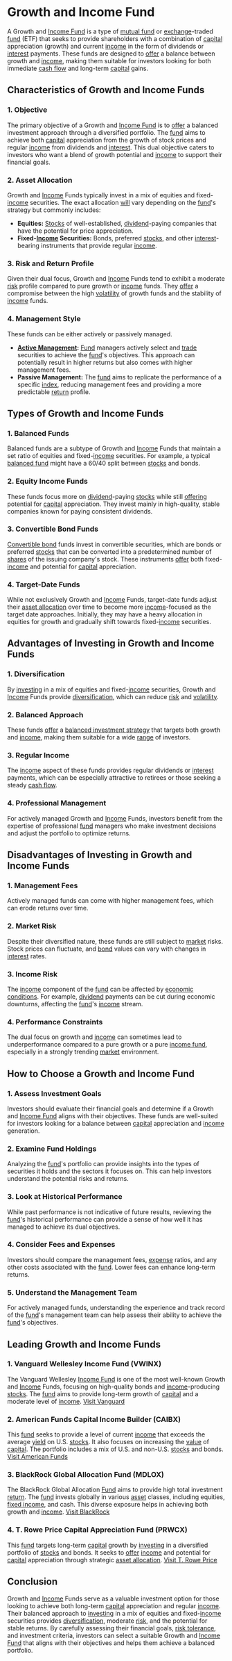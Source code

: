 # Growth and Income Fund

A Growth and [Income Fund](../i/income_fund.md) is a type of [mutual fund](../m/mutual_fund.md) or [exchange](../e/exchange.md)-traded [fund](../f/fund.md) (ETF) that seeks to provide shareholders with a combination of [capital](../c/capital.md) appreciation (growth) and current [income](../i/income.md) in the form of dividends or [interest](../i/interest.md) payments. These funds are designed to [offer](../o/offer.md) a balance between growth and [income](../i/income.md), making them suitable for investors looking for both immediate [cash flow](../c/cash_flow.md) and long-term [capital](../c/capital.md) gains.

## Characteristics of Growth and Income Funds

### 1. **Objective**
The primary objective of a Growth and [Income Fund](../i/income_fund.md) is to [offer](../o/offer.md) a balanced investment approach through a diversified portfolio. The [fund](../f/fund.md) aims to achieve both [capital](../c/capital.md) appreciation from the growth of stock prices and regular [income](../i/income.md) from dividends and [interest](../i/interest.md). This dual objective caters to investors who want a blend of growth potential and [income](../i/income.md) to support their financial goals.

### 2. **Asset Allocation**
Growth and [Income](../i/income.md) Funds typically invest in a mix of equities and fixed-[income](../i/income.md) securities. The exact allocation [will](../w/will.md) vary depending on the [fund](../f/fund.md)'s strategy but commonly includes:
- **Equities:** [Stocks](../s/stock.md) of well-established, [dividend](../d/dividend.md)-paying companies that have the potential for price appreciation.
- **Fixed-[Income](../i/income.md) Securities:** Bonds, preferred [stocks](../s/stock.md), and other [interest](../i/interest.md)-bearing instruments that provide regular [income](../i/income.md).

### 3. **Risk and Return Profile**
Given their dual focus, Growth and [Income](../i/income.md) Funds tend to exhibit a moderate [risk](../r/risk.md) profile compared to pure growth or [income](../i/income.md) funds. They [offer](../o/offer.md) a compromise between the high [volatility](../v/volatility.md) of growth funds and the stability of [income](../i/income.md) funds.

### 4. **Management Style**
These funds can be either actively or passively managed.
- **[Active Management](../a/active_management.md):** [Fund](../f/fund.md) managers actively select and [trade](../t/trade.md) securities to achieve the [fund](../f/fund.md)'s objectives. This approach can potentially result in higher returns but also comes with higher management fees.
- **Passive Management:** The [fund](../f/fund.md) aims to replicate the performance of a specific [index](../i/index_instrument.md), reducing management fees and providing a more predictable [return](../r/return.md) profile.

## Types of Growth and Income Funds

### 1. **Balanced Funds**
Balanced funds are a subtype of Growth and [Income](../i/income.md) Funds that maintain a set ratio of equities and fixed-[income](../i/income.md) securities. For example, a typical [balanced fund](../b/balanced_fund.md) might have a 60/40 split between [stocks](../s/stock.md) and bonds.

### 2. **Equity Income Funds**
These funds focus more on [dividend](../d/dividend.md)-paying [stocks](../s/stock.md) while still [offering](../o/offering.md) potential for [capital](../c/capital.md) appreciation. They invest mainly in high-quality, stable companies known for paying consistent dividends.

### 3. **Convertible Bond Funds**
[Convertible bond](../c/convertible_bond.md) funds invest in convertible securities, which are bonds or preferred [stocks](../s/stock.md) that can be converted into a predetermined number of [shares](../s/shares.md) of the issuing company's stock. These instruments [offer](../o/offer.md) both fixed-[income](../i/income.md) and potential for [capital](../c/capital.md) appreciation.

### 4. **Target-Date Funds**
While not exclusively Growth and [Income](../i/income.md) Funds, target-date funds adjust their [asset allocation](../a/asset_allocation.md) over time to become more [income](../i/income.md)-focused as the target date approaches. Initially, they may have a heavy allocation in equities for growth and gradually shift towards fixed-[income](../i/income.md) securities.

## Advantages of Investing in Growth and Income Funds

### 1. **Diversification**
By [investing](../i/investing.md) in a mix of equities and fixed-[income](../i/income.md) securities, Growth and [Income](../i/income.md) Funds provide [diversification](../d/diversification.md), which can reduce [risk](../r/risk.md) and [volatility](../v/volatility.md).

### 2. **Balanced Approach**
These funds [offer](../o/offer.md) a [balanced investment strategy](../b/balanced_investment_strategy.md) that targets both growth and [income](../i/income.md), making them suitable for a wide [range](../r/range.md) of investors.

### 3. **Regular Income**
The [income](../i/income.md) aspect of these funds provides regular dividends or [interest](../i/interest.md) payments, which can be especially attractive to retirees or those seeking a steady [cash flow](../c/cash_flow.md).

### 4. **Professional Management**
For actively managed Growth and [Income](../i/income.md) Funds, investors benefit from the expertise of professional [fund](../f/fund.md) managers who make investment decisions and adjust the portfolio to optimize returns.

## Disadvantages of Investing in Growth and Income Funds

### 1. **Management Fees**
Actively managed funds can come with higher management fees, which can erode returns over time.

### 2. **Market Risk**
Despite their diversified nature, these funds are still subject to [market](../m/market.md) risks. Stock prices can fluctuate, and [bond](../b/bond.md) values can vary with changes in [interest](../i/interest.md) rates.

### 3. **Income Risk**
The [income](../i/income.md) component of the [fund](../f/fund.md) can be affected by [economic conditions](../e/economic_conditions.md). For example, [dividend](../d/dividend.md) payments can be cut during economic downturns, affecting the [fund](../f/fund.md)'s [income](../i/income.md) stream.

### 4. **Performance Constraints**
The dual focus on growth and [income](../i/income.md) can sometimes lead to underperformance compared to a pure growth or a pure [income fund](../i/income_fund.md), especially in a strongly trending [market](../m/market.md) environment.

## How to Choose a Growth and Income Fund

### 1. **Assess Investment Goals**
Investors should evaluate their financial goals and determine if a Growth and [Income Fund](../i/income_fund.md) aligns with their objectives. These funds are well-suited for investors looking for a balance between [capital](../c/capital.md) appreciation and [income](../i/income.md) generation.

### 2. **Examine Fund Holdings**
Analyzing the [fund](../f/fund.md)'s portfolio can provide insights into the types of securities it holds and the sectors it focuses on. This can help investors understand the potential risks and returns.

### 3. **Look at Historical Performance**
While past performance is not indicative of future results, reviewing the [fund](../f/fund.md)'s historical performance can provide a sense of how well it has managed to achieve its dual objectives.

### 4. **Consider Fees and Expenses**
Investors should compare the management fees, [expense](../e/expense.md) ratios, and any other costs associated with the [fund](../f/fund.md). Lower fees can enhance long-term returns.

### 5. **Understand the Management Team**
For actively managed funds, understanding the experience and track record of the [fund](../f/fund.md)'s management team can help assess their ability to achieve the [fund](../f/fund.md)'s objectives.

## Leading Growth and Income Funds

### 1. **Vanguard Wellesley Income Fund (VWINX)**
The Vanguard Wellesley [Income Fund](../i/income_fund.md) is one of the most well-known Growth and [Income](../i/income.md) Funds, focusing on high-quality bonds and [income](../i/income.md)-producing [stocks](../s/stock.md). The [fund](../f/fund.md) aims to provide long-term growth of [capital](../c/capital.md) and a moderate level of [income](../i/income.md). [Visit Vanguard](https://investor.vanguard.com/mutual-funds/profile/VWINX)

### 2. **American Funds Capital Income Builder (CAIBX)**
This [fund](../f/fund.md) seeks to provide a level of current [income](../i/income.md) that exceeds the average [yield](../y/yield.md) on U.S. [stocks](../s/stock.md). It also focuses on increasing the [value](../v/value.md) of [capital](../c/capital.md). The portfolio includes a mix of U.S. and non-U.S. [stocks](../s/stock.md) and bonds. [Visit American Funds](https://www.americanfunds.com/funds/details/CIB)

### 3. **BlackRock Global Allocation Fund (MDLOX)**
The BlackRock Global Allocation [Fund](../f/fund.md) aims to provide high total investment [return](../r/return.md). The [fund](../f/fund.md) invests globally in various [asset](../a/asset.md) classes, including equities, [fixed income](../f/fixed_income.md), and cash. This diverse exposure helps in achieving both growth and [income](../i/income.md). [Visit BlackRock](https://www.blackrock.com/us/individual/products/239726/)

### 4. **T. Rowe Price Capital Appreciation Fund (PRWCX)**
This [fund](../f/fund.md) targets long-term [capital](../c/capital.md) growth by [investing](../i/investing.md) in a diversified portfolio of [stocks](../s/stock.md) and bonds. It seeks to [offer](../o/offer.md) [income](../i/income.md) and potential for [capital](../c/capital.md) appreciation through strategic [asset allocation](../a/asset_allocation.md). [Visit T. Rowe Price](https://www.troweprice.com/personal-investing/tools/fund-research/PRWCX)

## Conclusion

Growth and [Income](../i/income.md) Funds serve as a valuable investment option for those looking to achieve both long-term [capital](../c/capital.md) appreciation and regular [income](../i/income.md). Their balanced approach to [investing](../i/investing.md) in a mix of equities and fixed-[income](../i/income.md) securities provides [diversification](../d/diversification.md), moderate [risk](../r/risk.md), and the potential for stable returns. By carefully assessing their financial goals, [risk tolerance](../r/risk_tolerance.md), and investment criteria, investors can select a suitable Growth and [Income Fund](../i/income_fund.md) that aligns with their objectives and helps them achieve a balanced portfolio.